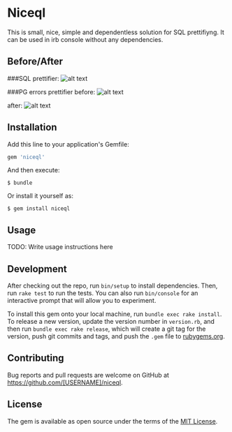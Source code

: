# Niceql

This is small, nice, simple and dependentless solution for SQL prettifiyng. 
It can be used in irb console without any dependencies.

## Before/After 
###SQL prettifier: 
![alt text](https://github.com/alekseyl/niceql/to_niceql.png "To_niceql")

###PG errors prettifier 
before: 
![alt text](https://github.com/alekseyl/niceql/err_was.png "To_niceql")

after:
![alt text](https://github.com/alekseyl/niceql/err_now.png "To_niceql")

## Installation

Add this line to your application's Gemfile:

```ruby
gem 'niceql'
```

And then execute:

    $ bundle

Or install it yourself as:

    $ gem install niceql

## Usage

TODO: Write usage instructions here

## Development

After checking out the repo, run `bin/setup` to install dependencies. Then, run `rake test` to run the tests. You can also run `bin/console` for an interactive prompt that will allow you to experiment.

To install this gem onto your local machine, run `bundle exec rake install`. To release a new version, update the version number in `version.rb`, and then run `bundle exec rake release`, which will create a git tag for the version, push git commits and tags, and push the `.gem` file to [rubygems.org](https://rubygems.org).

## Contributing

Bug reports and pull requests are welcome on GitHub at https://github.com/[USERNAME]/niceql.

## License

The gem is available as open source under the terms of the [MIT License](http://opensource.org/licenses/MIT).
